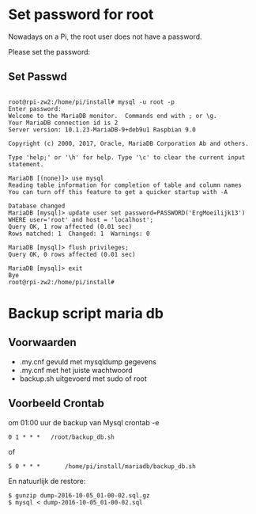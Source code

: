 # Set password for root
Nowadays on a Pi, the root user does not have a password.

Please set the password:

## Set Passwd
```
        
root@rpi-zw2:/home/pi/install# mysql -u root -p
Enter password: 
Welcome to the MariaDB monitor.  Commands end with ; or \g.
Your MariaDB connection id is 2
Server version: 10.1.23-MariaDB-9+deb9u1 Raspbian 9.0

Copyright (c) 2000, 2017, Oracle, MariaDB Corporation Ab and others.

Type 'help;' or '\h' for help. Type '\c' to clear the current input statement.

MariaDB [(none)]> use mysql
Reading table information for completion of table and column names
You can turn off this feature to get a quicker startup with -A

Database changed
MariaDB [mysql]> update user set password=PASSWORD('ErgMoeilijk13') WHERE user='root' and host = 'localhost';
Query OK, 1 row affected (0.01 sec)
Rows matched: 1  Changed: 1  Warnings: 0

MariaDB [mysql]> flush privileges;
Query OK, 0 rows affected (0.01 sec)

MariaDB [mysql]> exit
Bye
root@rpi-zw2:/home/pi/install#

```
# Backup script maria db

## Voorwaarden
- .my.cnf gevuld met mysqldump gegevens
- .my.cnf met het juiste wachtwoord
- backup.sh uitgevoerd met sudo of root

## Voorbeeld Crontab
om 01:00 uur de backup van Mysql
crontab -e
```
0 1 * * *	/root/backup_db.sh
```

of

```
5 0 * * *       /home/pi/install/mariadb/backup_db.sh
```

En natuurlijk de restore:

```
$ gunzip dump-2016-10-05_01-00-02.sql.gz 
$ mysql < dump-2016-10-05_01-00-02.sql
```
